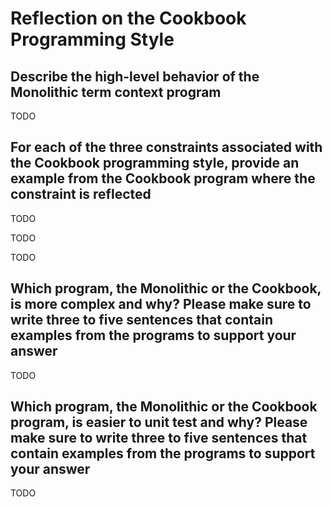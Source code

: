# Reflection on the Cookbook Programming Style

## Describe the high-level behavior of the Monolithic term context program

TODO

## For each of the three constraints associated with the Cookbook programming style, provide an example from the Cookbook program where the constraint is reflected

TODO

TODO

TODO

## Which program, the Monolithic or the Cookbook, is more complex and why? Please make sure to write three to five sentences that contain examples from the programs to support your answer

TODO

## Which program, the Monolithic or the Cookbook program, is easier to unit test and why? Please make sure to write three to five sentences that contain examples from the programs to support your answer

TODO
